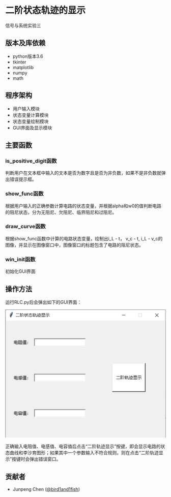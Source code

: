 # 二阶状态轨迹的显示
信号与系统实验三

## 版本及库依赖
- python版本3.6
- tkinter
- matplotlib
- numpy
- math

## 程序架构
- 用户输入模块
- 状态变量计算模块
- 状态变量绘制模块
- GUI界面及显示模块

## 主要函数
### is_positive_digit函数
判断用户在文本框中输入的文本是否为数字且是否为非负数，如果不是非负数就弹出错误提示框。

### show_func函数
根据用户输入的正确参数计算电路的状态变量，并根据alpha和w0的值判断电路的阻尼状态，分为无阻尼、欠阻尼、临界阻尼和过阻尼。

### draw_curve函数
根据show_func函数中计算的电路状态变量，绘制出i_L - t， v_c - t, i_L - v_c的图像，并显示在图像窗口中，图像窗口的标题包含了电路的阻尼状态。

### win_init函数
初始化GUI界面

## 操作方法
运行RLC.py后会弹出如下的GUI界面：

![GUI](./img/GUI.png)

正确输入电阻值、电感值、电容值后点击“二阶轨迹显示”按键，即会显示电路的状态曲线和李沙育图形；如果其中一个参数输入不符合规则，则在点击“二阶轨迹显示”按键时会弹出错误窗口。

## 贡献者
- Junpeng Chen ([@bird1and1fish](https://github.com/bird1and1fish))


